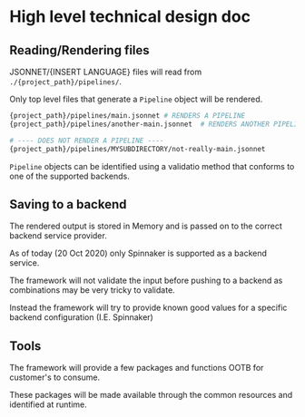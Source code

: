 # High level technical design doc

## Reading/Rendering files

JSONNET/{INSERT LANGUAGE} files will read from `./{project_path}/pipelines/`.

Only top level files that generate a `Pipeline` object will be rendered.

```bash
{project_path}/pipelines/main.jsonnet # RENDERS A PIPELINE
{project_path}/pipelines/another-main.jsonnet  # RENDERS ANOTHER PIPELINE

# ---- DOES NOT RENDER A PIPELINE ----
{project_path}/pipelines/MYSUBDIRECTORY/not-really-main.jsonnet
```

`Pipeline` objects can be identified using a validatio method that conforms to one of the supported backends.

## Saving to a backend

The rendered output is stored in Memory and is passed on to the correct backend service provider.

As of today (20 Oct 2020) only Spinnaker is supported as a backend service.

The framework will not validate the input before pushing to a backend as combinations may be very tricky to validate.

Instead the framework will try to provide known good values for a specific backend configuration (I.E. Spinnaker)

## Tools

The framework will provide a few packages and functions OOTB for customer's to consume.

These packages will be made available through the common resources and identified at runtime.
